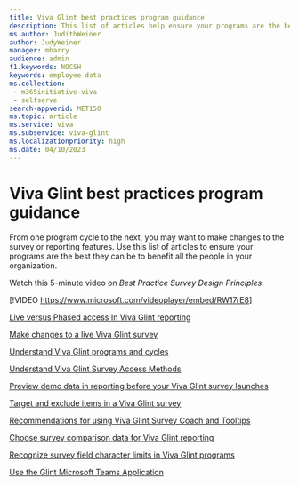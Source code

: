 ```yaml
---
title: Viva Glint best practices program guidance
description: This list of articles help ensure your programs are the best they can be to benefit all roles in your organization.
ms.author: JudithWeiner
author: JudyWeiner
manager: mbarry
audience: admin
f1.keywords: NOCSH
keywords: employee data
ms.collection: 
 - m365initiative-viva
 - selfserve
search-appverid: MET150
ms.topic: article
ms.service: viva
ms.subservice: viva-glint
ms.localizationpriority: high
ms.date: 04/10/2023
---
```


# Viva Glint best practices program guidance

From one program cycle to the next, you may want to make changes to the survey or reporting features. Use this list of articles to ensure your programs are the best they can be to benefit all the people in your organization.

Watch this 5-minute video on *Best Practice Survey Design Principles*:

[!VIDEO https://www.microsoft.com/videoplayer/embed/RW17rE8]  

[Live versus Phased access In Viva Glint reporting](https://go.microsoft.com/fwlink/?linkid=2230747)

[Make changes to a live Viva Glint survey](https://go.microsoft.com/fwlink/?linkid=2230871)

[Understand Viva Glint programs and cycles](https://go.microsoft.com/fwlink/?linkid=2231104)

[Understand Viva Glint Survey Access Methods](https://go.microsoft.com/fwlink/?linkid=2238341)

[Preview demo data in reporting before your Viva Glint survey launches](https://go.microsoft.com/fwlink/?linkid=2230872)

[Target and exclude items in a Viva Glint survey](https://go.microsoft.com/fwlink/?linkid=2230873)

[Recommendations for using Viva Glint Survey Coach and Tooltips](https://go.microsoft.com/fwlink/?linkid=2231105)

[Choose survey comparison data for Viva Glint reporting](https://go.microsoft.com/fwlink/?linkid=2230923)

[Recognize survey field character limits in Viva Glint programs](https://go.microsoft.com/fwlink/?linkid=2230874)

[Use the Glint Microsoft Teams Application](https://go.microsoft.com/fwlink/?linkid=2236748)
